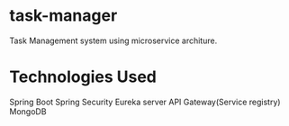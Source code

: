 # task-manager

Task Management system using microservice architure. 

# Technologies Used
Spring Boot
Spring Security
Eureka server
API Gateway(Service registry)
MongoDB
